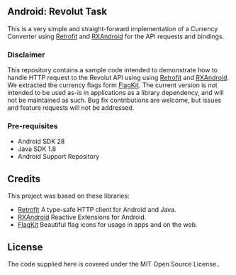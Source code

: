## Android: Revolut Task
This is a very simple and straight-forward implementation of a Currency Converter using [Retrofit][1] and [RXAndroid][2] for the API requests and bindings.

### Disclaimer

This repository contains a sample code intended to demonstrate how to handle HTTP request to the Revolut API using using [Retrofit][1] and [RXAndroid][2]. We extracted the currency flags form [FlagKit][3]. The current version is not intended to be used as-is in applications as a library dependency, and will not be maintained as such. Bug fix contributions are welcome, but issues and feature requests will not be addressed.

### Pre-requisites

- Android SDK 28
- Java SDK 1.8
- Android Support Repository

## Credits

This project was based on these libraries:

- [Retrofit][1] A type-safe HTTP client for Android and Java.
- [RXAndroid][2] Reactive Extensions for Android.
- [FlagKit][3] Beautiful flag icons for usage in apps and on the web.

## License

The code supplied here is covered under the MIT Open Source License..

 [1]: https://square.github.io/retrofit/
 [2]: https://github.com/ReactiveX/RxAndroid
 [3]: https://github.com/madebybowtie/FlagKit